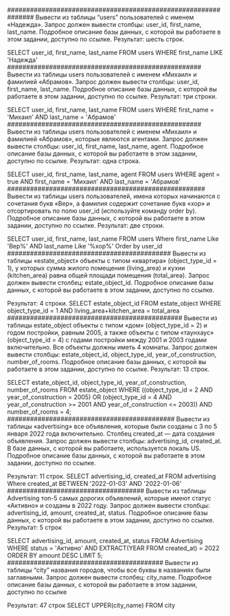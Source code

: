 ###############################################################
Вывести из таблицы “users” пользователей с именем «Надежда».
Запрос должен вывести столбцы: user_id, first_name, last_name.
Подробное описание базы данных, с которой вы работаете в этом задании, доступно по ссылке.
Результат: шесть строк.

SELECT user_id, first_name, last_name FROM users
WHERE first_name LIKE 'Надежда'
###################################################
Вывести из таблицы users пользователей с именем «Михаил» и фамилией «Абрамов».
Запрос должен вывести столбцы: user_id, first_name, last_name.
Подробное описание базы данных, с которой вы работаете в этом задании, доступно по ссылке.
Результат: три строки.

SELECT user_id, first_name, last_name
FROM users
WHERE first_name = 'Михаил' AND last_name = 'Абрамов'
###################################################
Вывести из таблицы users пользователей с именем «Михаил» и фамилией «Абрамов», которые являются агентами.
Запрос должен вывести столбцы: user_id, first_name, last_name, agent.
Подробное описание базы данных, с которой вы работаете в этом задании, доступно по ссылке.
Результат: одна строка.

SELECT user_id, first_name, last_name, agent
FROM users
WHERE agent = true AND first_name = 'Михаил' AND last_name = 'Абрамов'
####################################################
Вывести из таблицы users пользователей, имена которых начинаются с сочетания букв «Вер», а фамилия содержит сочетание букв «хор» и отсортировать по полю user_id (используйте команду order by).
Подробное описание базы данных, с которой вы работаете в этом задании, доступно по ссылке.
Результат: две строки.

SELECT user_id, first_name, last_name
FROM users
Where first_name Like 'Вер%' AND last_name Like '%хор%'
Order by user_id
###########################################
Вывести из таблицы «estate_object» объекты с типом «квартира» (object_type_id = 1), у которых сумма жилого помещения (living_area) и кухни (kitchen_area) равна общей площади помещения (total_area).
Запрос должен вывести столбец: estate_object_id.
Подробное описание базы данных, с которой вы работаете в этом задании, доступно по ссылке.

Результат: 4 строки.
SELECT estate_object_id
FROM estate_object
WHERE object_type_id = 1 AND living_area+kitchen_area = total_area
##############################################
Вывести из таблицы estate_object объекты с типом «дом» (object_type_id = 2) и годом постройки, равным 2005, а также объекты с типом «таунхаус» (object_type_id = 4) с годами постройки между 2001 и 2003 годами включительно. Все объекты должны иметь 4 комнаты.
Запрос должен вывести столбцы: estate_object_id, object_type_id, year_of_construction, number_of_rooms.
Подробное описание базы данных, с которой вы работаете в этом задании, доступно по ссылке.
Результат: 13 строк.

SELECT estate_object_id, object_type_id, year_of_construction, number_of_rooms
FROM estate_object
WHERE ((object_type_id = 2 AND year_of_construction = 2005)
OR (object_type_id = 4 AND year_of_construction >= 2001 AND year_of_construction <= 2003))
AND number_of_rooms = 4;
############################################
Вывести из таблицы «advertising» все объявления, которые были созданы с 3 по 5 января 2022 года включительно. Столбец created_at — дата создания объявления.
Запрос должен вывести столбцы: advertising_id, created_at.
В базе данных, с которой вы работаете, используется локаль US.
Подробное описание базы данных, с которой вы работаете в этом задании, доступно по ссылке.

Результат: 11 строк.
SELECT advertising_id, created_at
FROM advertising
Where created_at BETWEEN '2022-01-03' AND '2022-01-06'
####################################
Вывести из таблицы Advertising топ-5 самых дорогих объявлений, которые имеют статус «Активно» и созданы в 2022 году.
Запрос должен вывести столбцы: advertising_id, amount, created_at, status.
Подробное описание базы данных, с которой вы работаете в этом задании, доступно по ссылке.
Результат: 5 строк

SELECT advertising_id, amount, created_at, status
FROM Advertising
WHERE status = 'Активно' AND EXTRACT(YEAR FROM created_at) = 2022
ORDER BY amount DESC
LIMIT 5;
#########################################
Вывести из таблицы “city” названия городов, чтобы все буквы в названиях были заглавными.
Запрос должен вывести столбец: city_name.
Подробное описание базы данных, с которой вы работаете в этом задании, доступно по ссылке

Результат: 47 строк
SELECT UPPER(city_name)
FROM city
